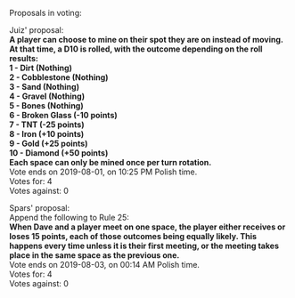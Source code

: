 Proposals in voting:  

Juiz' proposal:  
**A player can choose to mine on their spot they are on instead of moving. At that time, a D10 is rolled, with the outcome depending on the roll results:  
1 - Dirt (Nothing)  
2 - Cobblestone (Nothing)  
3 - Sand (Nothing)  
4 - Gravel (Nothing)  
5 - Bones (Nothing)  
6 - Broken Glass (-10 points)  
7 - TNT (-25 points)  
8 - Iron (+10 points)  
9 - Gold (+25 points)  
10 - Diamond (+50 points)  
Each space can only be mined once per turn rotation.**  
Vote ends on 2019-08-01, on 10:25 PM Polish time.  
Votes for: 4  
Votes against: 0  

Spars' proposal:  
Append the following to Rule 25:  
**When Dave and a player meet on one space, the player either receives or loses 15 points, each of those outcomes being equally likely. This happens every time unless it is their first meeting, or the meeting takes place in the same space as the previous one.**  
Vote ends on 2019-08-03, on 00:14 AM Polish time.  
Votes for: 4  
Votes against: 0  
